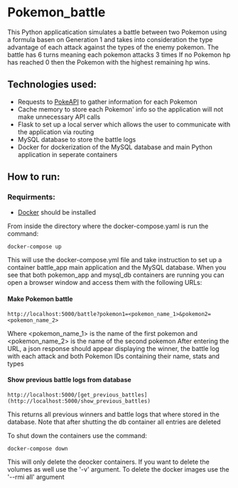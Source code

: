 # Pokemon_battle
This Python applicatication simulates a battle between two Pokemon using a formula basen on Generation 1 and takes into consideration
the type advantage of each attack against the types of the enemy pokemon. The battle has 6 turns meaning each pokemon attacks 3 times
If no Pokemon hp has reached 0 then the Pokemon with the highest remaining hp wins. 

## Technologies used:
  - Requests to [PokeAPI](https://pokeapi.co/) to gather information for each Pokemon
  - Cache memory to store each Pokemon' info so the application will not make unnecessary API calls
  - Flask to set up a local server which allows the user to communicate with the application via routing
  - MySQL database to store the battle logs
  - Docker for dockerization of the MySQL database and main Python application in seperate containers

## How to run:

### Requirments:
  - [Docker](https://www.docker.com/) should be installed
  
  From inside the directory where the docker-compose.yaml is run the command:
  ```shell
  docker-compose up
  ```
  This will use the docker-compose.yml file and take instruction to set up a container battle_app main application and the MySQL database.
  When you see that both pokemon_app and mysql_db containers are running you can open a browser window and access them with the following URLs:
  #### Make Pokemon battle
  
    http://localhost:5000/battle?pokemon1=<pokemon_name_1>&pokemon2=<pokemon_name_2> 
    
  Where <pokemon_name_1> is the name of the first pokemon and <pokemon_name_2> is the name of the second pokemon
  After entering the URL, a json response should appear displaying the winner, the battle log with each attack and both Pokemon IDs containing
  their name, stats and types

  #### Show previous battle logs from database

    http://localhost:5000/[get_previous_battles](http://localhost:5000/show_previous_battles)

  This returns all previous winners and battle logs that where stored in the database. Note that after shutting the db container all entries are deleted

  To shut down the containers use the command:

    docker-compose down

  This will only delete the deocker containers. If you want to delete the volumes as well use the '-v' argument.
  To delete the docker images use the '--rmi all' argument
